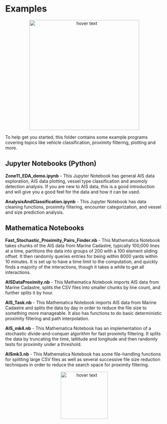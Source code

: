 # Examples

<p align="center">
  <img src="https://static1.squarespace.com/static/596d24cd4402430bb863ffad/t/5b41e62603ce641f98f2e3cd/1536741696061/?format=1500w" width="350" title="hover text">
</p>

To help get you started, this folder contains some example programs covering topics like vehicle classification, proximity filtering, plotting and more.

## Jupyter Notebooks (Python)

**Zone11_EDA_demo.ipynb** - This Jupyter Notebook has general AIS data exploration, AIS data plotting, vessel type classification and anomoly detection analysis. If you are new to AIS data, this is a good introduction and will give you a good feel for the data and how it can be used.

**AnalysisAndClassification.ipynb** - This Jupyter Notebook has data cleaning functions, proximity filtering, encounter categorization, and vessel and size prediction analysis.

## Mathematica Notebooks

**Fast_Stochastic_Proximity_Pairs_Finder.nb** - This Mathematica Notebook takes chunks of the AIS data from Marine Cadastre, typically 100,000 lines at a time, partitions the data into groups of 200 with a 100 element sliding offset. It then randomly queries entries for being within 8000 yards within 10 minutes. It is set up to have a time limit to the computation, and quickly finds a majority of the interactions, though it takes a while to get all interactions.

**AISDataProximity.nb** - This Mathematica Notebook imports AIS data from Marine Cadastre, splits the CSV files into smaller chunks by line count, and further splits it by hour.

**AIS_Task.nb** - This Mathematica Notebook imports AIS data from Marine Cadastre and splits the data by day in order to reduce the file size to something more manageable. It also has functions to do basic deterministic proximity filtering and path interpolation.

**AIS_mk4.nb** - This Mathematica Notebook has an implementation of a stochastic divide-and-conquer algorithm for fast proximity filtering. It splits the data by truncating the time, lattitude and longitude and then randomly tests for proximity under a threshold.

**AISmk3.nb** - This Mathematica Notebook has some file-handling functions for splitting large CSV files as well as several successive file size reduction techniques in order to reduce the search space for proximity filtering.


<p align="center">
  <img src="https://static.wixstatic.com/media/3d35e8_2d9eb95a4abe4869afafbf51d29038dc~mv2.png/v1/fill/w_288,h_60,al_c,usm_0.66_1.00_0.01/3d35e8_2d9eb95a4abe4869afafbf51d29038dc~mv2.png" width="150" title="hover text">
</p>
